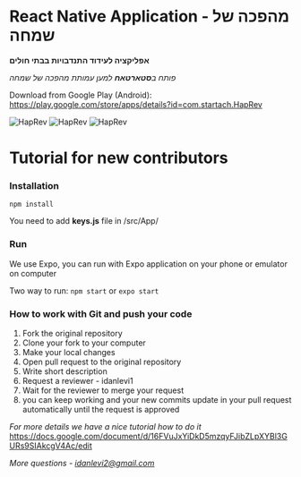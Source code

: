 # React Native Application - מהפכה של שמחה
**אפליקציה לעידוד התנדבויות בבתי חולים**

*פותח ב**סטארטאח** למען עמותת מהפכה של שמחה*

Download from Google Play (Android): https://play.google.com/store/apps/details?id=com.startach.HapRev

![HapRev](/src/images/giphy1.gif)
![HapRev](https://media.giphy.com/media/2vjWtHKyYC6ilPM7zy/giphy.gif)
![HapRev](https://media.giphy.com/media/1eEB7lNMmX8JN1VMzL/giphy.gif)


# Tutorial for new contributors

### Installation

`npm install`

You need to add **keys.js** file in /src/App/

### Run

We use Expo, you can run with Expo application on your phone or emulator on computer

Two way to run:
`npm start`
or
`expo start`

### How to work with Git and push your code

1. Fork the original repository
2. Clone your fork to your computer
3. Make your local changes
4. Open pull request to the original repository
5. Write short description
6. Request a reviewer - idanlevi1
7. Wait for the reviewer to merge your request
8. you can keep working and your new commits update in your pull request automatically until the request is approved

*For more details we have a nice tutorial how to do it*
https://docs.google.com/document/d/16FVuJxYiDkD5mzqyFJibZLpXYBl3GURs9SIAkcgV4Ac/edit 

*More questions - idanlevi2@gmail.com*